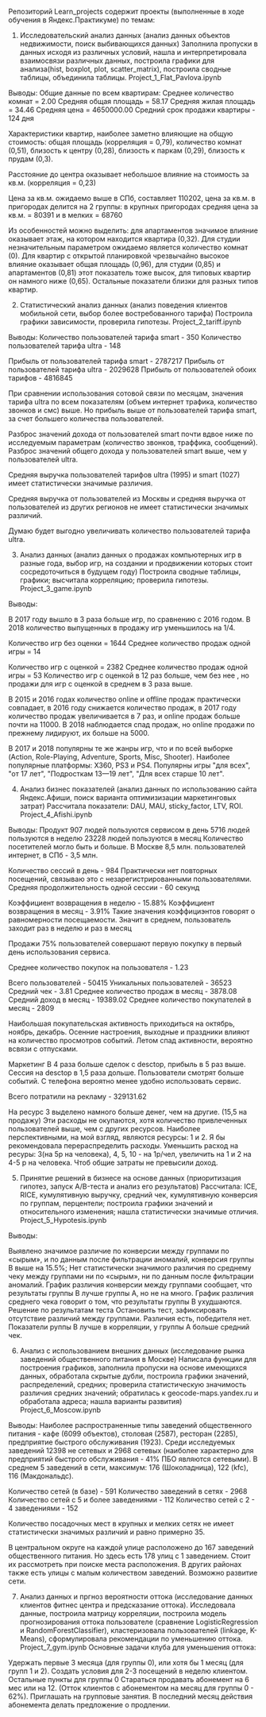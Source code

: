 Репозиторий Learn_projects содержит проекты (выполненные в ходе обучения в Яндекс.Практикуме) по темам:

1. Исследовательский анализ данных (анализ данных объектов недвижимости, поиск выбивающихся данных) Заполнила пропуски в данных исходя из различных условий, нашла и интерпретировала взаимосвязи различных данных, построила графики для анализа(hist, boxplot, plot, scatter_matrix), построила сводные таблицы, объединила таблицы. Project_1_Flat_Pavlova.ipynb

Выводы:
Общие данные по всем квартирам:
Среднее количество комнат = 2.00
Средняя общая площадь = 58.17
Средняя жилая площадь = 34.46
Средняя цена = 4650000.00
Средний срок продажи квартиры - 124 дня

Характеристики квартир, наиболее заметно влияющие на общую стоимость: 
общая площадь (корреляция = 0,79), 
количество комнат (0,51), 
близость к центру (0,28), 
близость к паркам (0,29),
близость к прудам (0,3).

Расстояние до центра оказывает небольшое влияние на стоимость за кв.м. (корреляция = 0,23)

Цена за кв.м. ожидаемо выше в СПб, составляет 110202, цена за кв.м. в пригородах делится на 2 группы: в крупных пригородах средняя цена за кв.м. = 80391 и в мелких = 68760

Из особенностей можно выделить: для апартаментов значимое влияние оказывает этаж, на котором находится квартира (0,32). Для студии незначительным параметром ожидаемо является количество комнат (0). Для квартир с открытой планировкой чрезвычайно высокое влияние оказывает общая площадь (0,96), для студии (0,85) и апартаментов (0,81) этот показатель тоже высок, для типовых квартир он намного ниже (0,65). Остальные показатели близки для разных типов квартир.

2. Статистический анализ данных (анализ поведения клиентов мобильной сети, выбор более востребованного тарифа) Построила графики зависимости, проверила гипотезы. Project_2_tariff.ipynb

Выводы:
Количество пользователей тарифа smart -  350
Количество пользователей тарифа ultra -  148

Прибыль от пользователей тарифа smart - 2787217
Прибыль от пользователей тарифа ultra - 2029628
Прибыль от пользователей обоих тарифов - 4816845

При сравнении использования сотовой связи по месяцам, значения тарифа ultra по всем показателям (объем интернет трафика, количество звонков и смс) выше. Но прибыль выше от пользователей тарифа smart, за счет большего количества пользователей.

Разброс значений дохода от пользователей smart почти вдвое ниже по исследуемым параметрам (количество звонков, траффика, сообщений). Разброс значений общего дохода у пользователей smart выше, чем у пользователей ultra.

Cредняя выручка пользователей тарифов ultra (1995) и smart (1027) имеет статистически значимые различия.

Средняя выручка от пользователей из Москвы и средняя выручка от пользователей из других регионов не имеет статистически значимых различий.

Думаю будет выгодно увеличивать количество пользователей тарифа ultra.

3. Анализ данных (анализ данных о продажах компьютерных игр в разные года, выбор игр, на создании и продвижении которых стоит сосредоточиться в будущем году) Построила сводные таблицы, графики; высчитала корреляцию; проверила гипотезы. Project_3_game.ipynb

Выводы:

В 2017 году вышло в 3 раза больше игр, по сравнению с 2016 годом. В 2018 количество выпущенных в продажу игр уменьшилось на 1/4.

Количество игр без оценки = 1644
Среднее количество продаж одной игры = 14

Количество игр с оценкой = 2382
Среднее количество продаж одной игры = 53
Количество игр с оценкой в 12 раз больше, чем без нее , но продажи для игр с оценкой в среднем в 3 раза выше.

В 2015 и 2016 годах количество online и offline продаж практически совпадает, в 2016 году снижается количество продаж, в 2017 году количество продаж увеличивается в 7 раз, и online продаж больше почти на 11000. В 2018 наблюдается спад продаж, но online продажи по прежнему лидируют, их больше на 5000.

В 2017 и 2018 популярны те же жанры игр, что и по всей выборке (Action, Role-Playing, Adventure, Sports, Misc, Shooter). Наиболее популярные платформы: X360, PS3 и PS4. Популярны игры "для всех", "от 17 лет", "Подросткам 13—19 лет", "Для всех старше 10 лет".

4. Анализ бизнес показателей (анализ данных по использованию сайта Яндекс.Афиши, поиск варианта оптимизизации маркетинговых затрат) Рассчитала показатели: DAU, MAU, sticky_factor, LTV, ROI. Project_4_Afishi.ipynb

Выводы:
Продукт
907 людей пользуются сервисом в день
5716 людей пользуются в неделю
23228 людей пользуются в месяц
Количество посетителей могло быть и больше. В Москве 8,5 млн. пользователей интернет, в СПб - 3,5 млн. 

Количество сессий в день - 984
Практически нет повторных посещений, связываю это с незарегистрированными пользователями. 
Средняя продолжительность одной сессии -  60 секунд

Коэффициент возвращения в неделю - 15.88%
Коэффициент возвращения в месяц - 3.91%
Такие значения коэффициэнтов говорят о равномерности посещаемости. Значит в среднем, пользователь заходит раз в неделю и раз в месяц

Продажи
75% пользователей совершают первую покупку в первый день использования сервиса. 

Среднее количество покупок на пользователя - 1.23

Всего пользователей -  50415
Уникальных пользователей -  36523
Средний чек - 3.81
Среднее количество продаж в месяц - 3878.08
Средний доход в месяц - 19389.02
Среднее количество покупателей в месяц -  2809

Наибольшая покупательская активность приходиться на октябрь, ноябрь, декабрь. Осенние настроения, выходные и праздники влияют на количество просмотров событий. Летом спад активности, вероятно всвязи с отпусками.

Маркетинг 
В 4 раза больше сделок с desctop, прибыль в 5 раз выше.
Сессия на desctop в 1,5 раза дольше. Пользователи смотрят больше событий. С телефона вероятно менее удобно использовать сервис.

Всего потратили на рекламу -  329131.62

На ресурс 3 выделено намного больше денег, чем на другие. (15,5 на продажу) Эти расходы не окупаются, хотя количество привлеченных пользователей выше, чем с других ресурсов. Наиболее перспективными, на мой взгляд, являются ресурсы: 1 и 2. Я бы рекомендовала перераспределить расходы. Уменьшить расход на ресуры: 3(на 5р на человека), 4, 5, 10 - на 1р/чел, увеличить на 1 и 2 на 4-5 р на человека. Чтоб общие затраты не превысили доход.



5. Принятие решений в бизнесе на основе данных (приоритизация гипотез, запуск A/B-теста и анализ его результатов) Рассчитала: ICE, RICE, кумулятивную выручку, средний чек, кумулятивную конверсия по группам, перцентели; построила графики значений и относительного изменения; нашла статистически значимые отличия. Project_5_Hypotesis.ipynb

Выводы:

Выявлено значимое различие по конверсии между группами по «сырым», и по данным после фильтрации аномалий, конверсия группы В выше на 15.5%; Нет статистически значимого различия по среднему чеку между группами ни по «сырым», ни по данным после фильтрации аномалий. График различия конверсии между группами сообщает, что результаты группы B лучше группы A, но не на много. График различия среднего чека говорит о том, что результаты группы B ухудшаются.
Решение по результатам теста
Остановить тест, зафиксировать отсутствие различий между группами. Различия есть, победителя нет. Показатели руппы В лучше в корреляции, у группы А больше средний чек.


6. Анализ с использованием внешних данных (исследование рынка заведений общественного питания в Москве) Написала функции для построения графиков, заполнила пропуски на основе имеющихся данных, обработала скрытые дубли, построила графики значений, распределений, средних; проверила статистическую значимость различия средних значений; обратилась к geocode-maps.yandex.ru и обработала адреса; нашла варианты развития) Project_6_Moscow.ipynb

Выводы:
Наиболее распространенные типы заведений общественного питания - кафе (6099 объектов), столовая (2587), ресторан (2285), предприятие быстрого обслуживания	(1923). 
Среди исследуемых заведений 12398 не сетевых и 2968 сетевых (наиболее характерно для предприятий быстрого обслуживания - 41% ПБО являются сетевыми). 
В среднем 5 заведений в сети, максимум: 176 (Шоколадница), 122 (kfc), 116 (Макдональдс).

Количество сетей (в базе) -  591
Количество заведений в сетях -  2968
Количество сетей с 5 и более заведениями -  112
Количество сетей с 2 - 4 заведениями -  152

Количество посадочных мест в крупных и мелких сетях не имеет статистически значимых различий и равно примерно 35.

В центральном округе на каждой улице расположено до 167 заведений общественного питания. Но здесь есть 178 улиц с 1 заведением. Стоит их рассмотреть при поиске места расположения. В других районах также есть улицы с малым количеством заведений. Возможно развитие сети.

7. Анализ данных и пргноз вероятности оттока (исследование данных клиентов фитнес центра и предсказание оттока). Исследовала данные, построила матрицу корреляции, построила модель прогнозирования оттока пользователе (сравнение LogisticRegression и RandomForestClassifier), кластеризовала пользователей (linkage, K-Means), сформулировала рекомендации по уменьшению оттока. Project_7_gym.ipynb
Основные задачи клуба для уменьшения оттока:

Удержать первые 3 месяца (для группы 0), или хотя бы 1 месяц (для групп 1 и 2).
Создать условия для 2-3 посещений в неделю клиентом. Остальные пункты для группы 0
Стараться продавать абонемент на 6 мес или на 12. (Отток клиентов с абонементом на месяц для группы 0 - 62%).
Приглашать на групповые занятия.
В последний месяц действия абонемента делать предложение о продлении.
